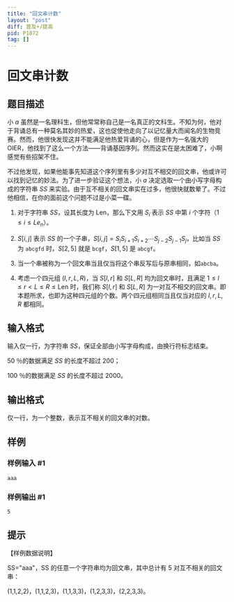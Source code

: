 ```yaml
---
title: "回文串计数"
layout: "post"
diff: 普及+/提高
pid: P1872
tag: []
---
```

# 回文串计数
## 题目描述

小 $a$ 虽然是一名理科生，但他常常称自己是一名真正的文科生。不知为何，他对于背诵总有一种莫名其妙的热爱，这也促使他走向了以记忆量大而闻名的生物竞赛。然而，他很快发现这并不能满足他热爱背诵的心，但是作为一名强大的 OIER，他找到了这么一个方法——背诵基因序列。然而这实在是太困难了，小啊感觉有些招架不住。

不过他发现，如果他能事先知道这个序列里有多少对互不相交的回文串，他或许可以找到记忆的妙法。为了进一步验证这个想法，小 $a$ 决定选取一个由小写字母构成的字符串 $SS$ 来实验。由于互不相关的回文串实在过多，他很快就数晕了。不过他相信，在你的面前这个问题不过是小菜一碟。

1. 对于字符串 $SS$，设其长度为 Len，那么下文用 $S_i$ 表示 $SS$ 中第 $i$ 个字符（$1 \le i \le Le_n$）。

2. $S[i,j]$ 表示 $SS$ 的一个子串，$S[i,j]=S_i S_{i+1}S_{i+2} \cdots S_{j-2}S_{j-1}S_{j}$，比如当 $SS$ 为 `abcgfd` 时，$S[2,5]$ 就是 `bcgf`，$S[1,5]$ 是 `abcgf`。

3. 当一个串被称为一个回文串当且仅当将这个串反写后与原串相同，如`abcba`。

4. 考虑一个四元组 $(l,r,L,R)$，当 $S[l,r]$ 和 $S[L,R]$ 均为回文串时，且满足 $1 \le l \le r<L \le R \le \text{Len}$ 时，我们称 $S[l,r]$ 和 $S[L,R]$ 为一对互不相交的回文串。即本题所求，也即为这种四元组的个数。两个四元组相同当且仅当对应的 $l,r,L,R$ 都相同。
## 输入格式

输入仅一行，为字符串 $SS$，保证全部由小写字母构成，由换行符标志结束。

$50$ ％的数据满足 $SS$ 的长度不超过 $200$；

$100$ ％的数据满足 $SS$ 的长度不超过 $2000$。
## 输出格式

仅一行，为一个整数，表示互不相关的回文串的对数。

## 样例

### 样例输入 #1
```
aaa
```
### 样例输出 #1
```
5
```
## 提示

【样例数据说明】

SS="aaa"，SS 的任意一个字符串均为回文串，其中总计有 5 对互不相关的回文串：

(1,1,2,2)，(1,1,2,3)，(1,1,3,3)，(1,2,3,3)，(2,2,3,3)。


